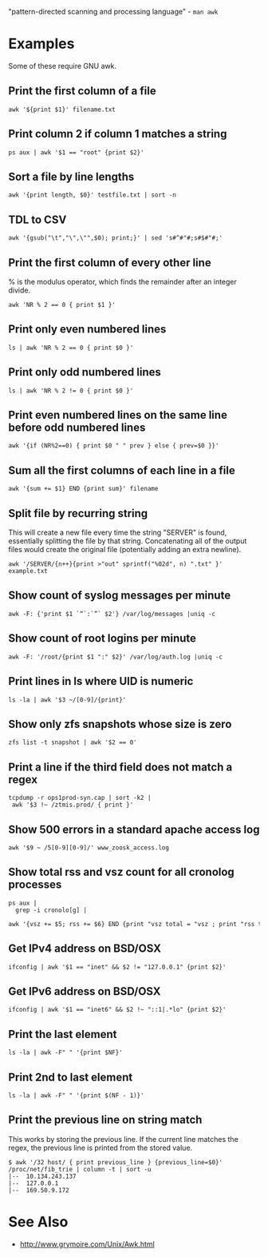 "pattern-directed scanning and processing language" - `man awk`

# Examples

Some of these require GNU awk.

## Print the first column of a file

```
awk '${print $1}' filename.txt
```

## Print column 2 if column 1 matches a string

```
ps aux | awk '$1 == "root" {print $2}'
```

## Sort a file by line lengths

```
awk '{print length, $0}' testfile.txt | sort -n
```

## TDL to CSV

```
awk '{gsub("\t","\",\"",$0); print;}' | sed 's#^#"#;s#$#"#;'
```

## Print the first column of every other line

% is the modulus operator, which finds the remainder after an integer
divide.

```
awk 'NR % 2 == 0 { print $1 }'
```

## Print only even numbered lines

```
ls | awk 'NR % 2 == 0 { print $0 }'
```

## Print only odd numbered lines

```
ls | awk 'NR % 2 != 0 { print $0 }'
```

## Print even numbered lines on the same line before odd numbered lines

```
awk '{if (NR%2==0) { print $0 " " prev } else { prev=$0 }}'
```

## Sum all the first columns of each line in a file

```
awk '{sum += $1} END {print sum}' filename
```

## Split file by recurring string

This will create a new file every time the string "SERVER" is found, essentially splitting the file by that string. Concatenating all of the output files would create the original file (potentially adding an extra newline).

```
awk '/SERVER/{n++}{print >"out" sprintf("%02d", n) ".txt" }' example.txt
```

## Show count of syslog messages per minute

```
awk -F: {'print $1 `“`:`”` $2'} /var/log/messages |uniq -c
```

## Show count of root logins per minute

```
awk -F: '/root/{print $1 ":" $2}' /var/log/auth.log |uniq -c
```

## Print lines in ls where UID is numeric

```
ls -la | awk '$3 ~/[0-9]/{print}'
```

## Show only zfs snapshots whose size is zero

```
zfs list -t snapshot | awk '$2 == 0'
```

## Print a line if the third field does not match a regex

```
tcpdump -r ops1prod-syn.cap | sort -k2 | awk '$3 !~ /ztmis.prod/ { print }'
```

## Show 500 errors in a standard apache access log

```
awk '$9 ~ /5[0-9][0-9]/' www_zoosk_access.log
```

## Show total rss and vsz count for all cronolog processes

```
ps aux |
  grep -i cronolo[g] |
  awk '{vsz += $5; rss += $6} END {print "vsz total = "vsz ; print "rss total = "rss}'
```

## Get IPv4 address on BSD/OSX

```
ifconfig | awk '$1 == "inet" && $2 != "127.0.0.1" {print $2}'
```

## Get IPv6 address on BSD/OSX

```
ifconfig | awk '$1 == "inet6" && $2 !~ "::1|.*lo" {print $2}'
```

## Print the last element

```
ls -la | awk -F" " '{print $NF}'
```

## Print 2nd to last element

```
ls -la | awk -F" " '{print $(NF - 1)}'
```

## Print the previous line on string match

This works by storing the previous line. If the current line matches the regex, the previous line is printed from the stored value.

```
$ awk '/32 host/ { print previous_line } {previous_line=$0}' /proc/net/fib_trie | column -t | sort -u
|--  10.134.243.137
|--  127.0.0.1
|--  169.50.9.172
```

# See Also

- <http://www.grymoire.com/Unix/Awk.html>
